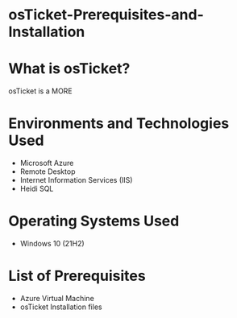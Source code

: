 # osTicket-Prerequisites-and-Installation
# What is osTicket?
osTicket is a MORE
# Environments and Technologies Used
+ Microsoft Azure
+ Remote Desktop
+ Internet Information Services (IIS)
+ Heidi SQL
# Operating Systems Used
+ Windows 10 (21H2)
# List of Prerequisites
+ Azure Virtual Machine
+ osTicket Installation files
